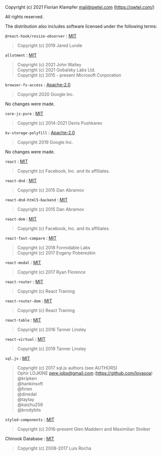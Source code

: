 Copyright (c) 2021 Florian Klampfer <mail@qwtel.com> (https://qwtel.com/)

All rights reserved.

The distribution also includes software licensed under the following terms:

`@react-hook/resize-observer` : [MIT]
> Copyright (c) 2019 Jared Lunde

`allotment` : [MIT]
> Copyright (c) 2021 John Walley  
> Copyright (c) 2021 Gobalsky Labs Ltd.  
> Copyright (c) 2015 - present Microsoft Corporation

`browser-fs-access` : [Apache-2.0]
>  Copyright 2020 Google Inc.

No changes were made.

`core-js-pure` : [MIT]
> Copyright (c) 2014-2021 Denis Pushkarev

`kv-storage-polyfill` : [Apache-2.0]
>  Copyright 2019 Google Inc.

No changes were made.

`react` : [MIT]
> Copyright (c) Facebook, Inc. and its affiliates.

`react-dnd` : [MIT]
> Copyright (c) 2015 Dan Abramov

`react-dnd-html5-backend` : [MIT]
> Copyright (c) 2015 Dan Abramov

`react-dom` : [MIT]
> Copyright (c) Facebook, Inc. and its affiliates.

`react-fast-compare` : [MIT]
> Copyright (c) 2018 Formidable Labs  
> Copyright (c) 2017 Evgeny Poberezkin  

`react-modal` : [MIT]
> Copyright (c) 2017 Ryan Florence

`react-router` : [MIT]
> Copyright (c) React Training

`react-router-dom` : [MIT]
> Copyright (c) React Training

`react-table` : [MIT]
> Copyright (c) 2016 Tanner Linsley

`react-virtual` : [MIT]
> Copyright (c) 2019 Tanner Linsley

`sql.js` : [MIT]
> Copyright (c) 2017 sql.js authors (see AUTHORS)  
> Ophir LOJKINE <pere.jobs@gmail.com> (https://github.com/lovasoa)  
> @kripken  
> @hankinsoft  
> @firien  
> @dinedal  
> @taytay  
> @kaizhu256  
> @brodybits  

`styled-components` : [MIT]
> Copyright (c) 2016-present Glen Maddern and Maximilian Stoiber

Chinook Database : [MIT]
> Copyright (c) 2008-2017 Luis Rocha


[MIT]: https://mit-license.org
[Apache-2.0]: http://www.apache.org/licenses/LICENSE-2.0.html